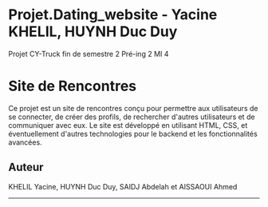 # Projet.Dating_website - Yacine KHELIL, HUYNH Duc Duy

Projet CY-Truck fin de semestre 2 Pré-ing 2 MI 4



# Site de Rencontres

Ce projet est un site de rencontres conçu pour permettre aux utilisateurs de se connecter, de créer des profils, de rechercher d'autres utilisateurs et de communiquer avec eux. Le site est développé en utilisant HTML, CSS, et éventuellement d'autres technologies pour le backend et les fonctionnalités avancées.



## Auteur

KHELIL Yacine, HUYNH Duc Duy, SAIDJ Abdelah et AISSAOUI Ahmed 

---
